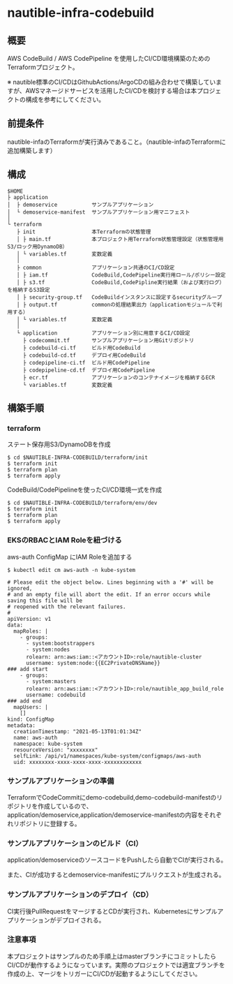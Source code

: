# nautible-infra-codebuild

## 概要

AWS CodeBuild / AWS CodePipeline を使用したCI/CD環境構築のためのTerraformプロジェクト。

※ nautible標準のCI/CDはGithubActions/ArgoCDの組み合わせで構築していますが、AWSマネージドサービスを活用したCI/CDを検討する場合は本プロジェクトの構成を参考にしてください。

## 前提条件

nautible-infaのTerraformが実行済みであること。（nautible-infaのTerraformに追加構築します）

## 構成

```
$HOME
├ application
│  ├ demoservice           サンプルアプリケーション
│  └ demoservice-manifest  サンプルアプリケーション用マニフェスト
│
└ terraform
   ├ init                  本Terraformの状態管理
   │ ├ main.tf             本プロジェクト用Terraform状態管理設定（状態管理用S3/ロック用DynamoDB）
   │ └ variables.tf        変数定義
   │
   ├ common                アプリケーション共通のCI/CD設定
   │ ├ iam.tf              CodeBuild,CodePipeline実行用ロール/ポリシー設定
   │ ├ s3.tf               CodeBuild,CodePipline実行結果（および実行ログ）を格納するS3設定
   │ ├ security-group.tf   CodeBuildインスタンスに設定するsecurityグループ
   │ ├ output.tf           commonの処理結果出力（applicationモジュールで利用する）
   │ └ variables.tf        変数定義
   │
   └ application           アプリケーション別に用意するCI/CD設定
     ├ codecommit.tf       サンプルアプリケーション用Gitリポジトリ
     ├ codebuild-ci.tf     ビルド用CodeBuild
     ├ codebuild-cd.tf     デプロイ用CodeBuild
     ├ codepipeline-ci.tf  ビルド用CodePipeline
     ├ codepipeline-cd.tf  デプロイ用CodePipeline
     ├ ecr.tf              アプリケーションのコンテナイメージを格納するECR
     └ variables.tf        変数定義
```

## 構築手順

### terraform

ステート保存用S3/DynamoDBを作成

```
$ cd $NAUTIBLE-INFRA-CODEBUILD/terraform/init
$ terraform init
$ terraform plan
$ terraform apply
```

CodeBuild/CodePipelineを使ったCI/CD環境一式を作成

```
$ cd $NAUTIBLE-INFRA-CODEBUILD/terraform/env/dev
$ terraform init
$ terraform plan
$ terraform apply
```

### EKSのRBACとIAM Roleを紐づける

aws-auth ConfigMap にIAM Roleを追加する

```
$ kubectl edit cm aws-auth -n kube-system

# Please edit the object below. Lines beginning with a '#' will be ignored,
# and an empty file will abort the edit. If an error occurs while saving this file will be
# reopened with the relevant failures.
#
apiVersion: v1
data:
  mapRoles: |
    - groups:
      - system:bootstrappers
      - system:nodes
      rolearn: arn:aws:iam::<アカウントID>:role/nautible-cluster
      username: system:node:{{EC2PrivateDNSName}}
### add start
    - groups:
      - system:masters
      rolearn: arn:aws:iam::<アカウントID>:role/nautible_app_build_role
      username: codebuild
### add end
  mapUsers: |
    []
kind: ConfigMap
metadata:
  creationTimestamp: "2021-05-13T01:01:34Z"
  name: aws-auth
  namespace: kube-system
  resourceVersion: "xxxxxxxx"
  selfLink: /api/v1/namespaces/kube-system/configmaps/aws-auth
  uid: xxxxxxxx-xxxx-xxxx-xxxx-xxxxxxxxxxxx
```

### サンプルアプリケーションの準備

TerraformでCodeCommitにdemo-codebuild,demo-codebuild-manifestのリポジトリを作成しているので、application/demoservice,application/demoservice-manifestの内容をそれぞれリポジトリに登録する。

### サンプルアプリケーションのビルド（CI）

application/demoserviceのソースコードをPushしたら自動でCIが実行される。

また、CIが成功するとdemoservice-manifestにプルリクエストが生成される。

### サンプルアプリケーションのデプロイ（CD）

CI実行後PullRequestをマージするとCDが実行され、Kubernetesにサンプルアプリケーションがデプロイされる。

### 注意事項

本プロジェクトはサンプルのため手順上はmasterブランチにコミットしたらCI/CDが動作するようになっています。実際のプロジェクトでは適宜ブランチを作成の上、マージをトリガーにCI/CDが起動するようにしてください。



